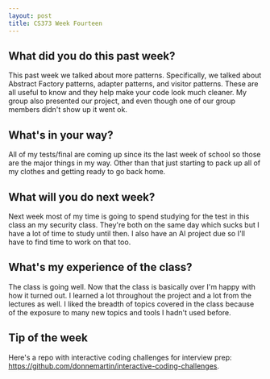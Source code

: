 ```yaml
---
layout: post
title: CS373 Week Fourteen
---
```


## What did you do this past week? ##
This past week we talked about more patterns. Specifically, we talked about Abstract Factory patterns, adapter patterns, and visitor patterns. These are all useful to know and they help make your code look much cleaner. My group also presented our project, and even though one of our group members didn't show up it went ok.

## What's in your way? ##
All of my tests/final are coming up since its the last week of school so those are the major things in my way. Other than that just starting to pack up all of my clothes and getting ready to go back home.

## What will you do next week? ##
Next week most of my time is going to spend studying for the test in this class an my security class. They're both on the same day which sucks but I have a lot of time to study until then. I also have an AI project due so I'll have to find time to work on that too.

## What's my experience of the class? ##
The class is going well. Now that the class is basically over I'm happy with how it turned out. I learned a lot throughout the project and a lot from the lectures as well. I liked the breadth of topics covered in the class because of the exposure to many new topics and tools I hadn't used before.

## Tip of the week ##
Here's a repo with interactive coding challenges for interview prep: https://github.com/donnemartin/interactive-coding-challenges.
